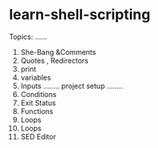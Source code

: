 # learn-shell-scripting

Topics:
......
1. She-Bang &Comments
2. Quotes , Redirectors
3. print
4. variables
5. Inputs
   ........
   project setup
   ........
6. Conditions
7. Exit Status
8. Functions
9. Loops
9. Loops
10. SED Editor
